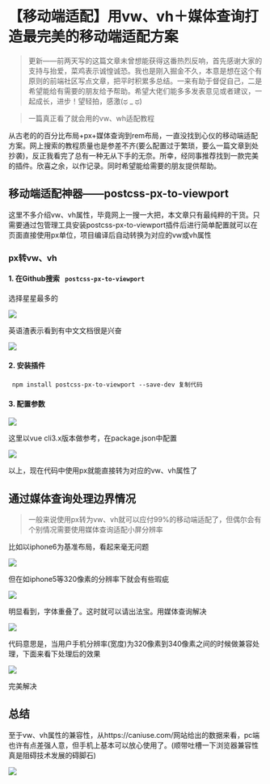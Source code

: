 # 【移动端适配】用vw、vh＋媒体查询打造最完美的移动端适配方案 #

> 
> 
> 
> 更新——前两天写的这篇文章未曾想能获得这番热烈反响，首先感谢大家的支持与抬爱，菜鸡表示诚惶诚恐。我也是刚入掘金不久，本意是想在这个有原则的前端社区写点文章，把平时积累多总结。一来有助于督促自己，二是希望能给有需要的朋友给予帮助。希望大佬们能多多发表意见或者建议，一起成长，进步！望轻拍，感激(ಥ
> _ ಥ)
> 
> 

> 
> 
> 
> 一篇真正看了就会用的vw、wh适配教程
> 
> 

从古老的的百分比布局+px+媒体查询到rem布局，一直没找到心仪的移动端适配方案。网上搜索的教程质量也是参差不齐(要么配置过于繁琐，要么一篇文章到处抄袭)，反正我看完了总有一种无从下手的无奈。所幸，经同事推荐找到一款完美的插件。欣喜之余，以作记录。同时希望能给需要的朋友提供帮助。

## 移动端适配神器——postcss-px-to-viewport ##

这里不多介绍vw、vh属性，毕竟网上一搜一大把，本文章只有最纯粹的干货。只需要通过包管理工具安装postcss-px-to-viewport插件后进行简单配置就可以在页面直接使用px单位，项目编译后自动转换为对应的vw或vh属性

### px转vw、vh ###

#### 1. 在Github搜索 ` postcss-px-to-viewport` ####

选择星星最多的

![](https://user-gold-cdn.xitu.io/2019/5/31/16b0ccf5ded9cc87?imageView2/0/w/1280/h/960/ignore-error/1)

英语渣表示看到有中文文档很是兴奋

![](https://user-gold-cdn.xitu.io/2019/5/31/16b0ccf5e8e08235?imageView2/0/w/1280/h/960/ignore-error/1)

#### 2. 安装插件 ####

` npm install postcss-px-to-viewport --save-dev 复制代码`

#### 3. 配置参数 ####

![](https://user-gold-cdn.xitu.io/2019/5/31/16b0ccf5e8d0b512?imageView2/0/w/1280/h/960/ignore-error/1)

这里以vue cli3.x版本做参考，在package.json中配置

![](https://user-gold-cdn.xitu.io/2019/5/31/16b0ccf5e73b530e?imageView2/0/w/1280/h/960/ignore-error/1)

以上，现在代码中使用px就能直接转为对应的vw、vh属性了

## 通过媒体查询处理边界情况 ##

> 
> 
> 
> 一般来说使用px转为vw、vh就可以应付99%的移动端适配了，但偶尔会有个别情况需要使用媒体查询适配小屏分辨率
> 
> 

比如以iphone6为基准布局，看起来毫无问题

![](https://user-gold-cdn.xitu.io/2019/5/31/16b0ccf5e8cc2f71?imageView2/0/w/1280/h/960/ignore-error/1)

但在如iphone5等320像素的分辨率下就会有些瑕疵

![](https://user-gold-cdn.xitu.io/2019/5/31/16b0ccf5e9c4d6c5?imageView2/0/w/1280/h/960/ignore-error/1)

明显看到，字体重叠了。这时就可以请出法宝。用媒体查询解决

![](https://user-gold-cdn.xitu.io/2019/5/31/16b0ccf65320cd2c?imageView2/0/w/1280/h/960/ignore-error/1)

代码意思是，当用户手机分辨率(宽度)为320像素到340像素之间的时候做兼容处理，下面来看下处理后的效果

![](https://user-gold-cdn.xitu.io/2019/5/31/16b0ccf651a10f44?imageView2/0/w/1280/h/960/ignore-error/1)

完美解决

## 总结 ##

至于vw、vh属性的兼容性，从https://caniuse.com/网站给出的数据来看，pc端也许有点差强人意，但手机上基本可以放心使用了。(顺带吐槽一下浏览器兼容性真是阻碍技术发展的碍脚石)

![](https://user-gold-cdn.xitu.io/2019/5/31/16b0ccf63a87de68?imageView2/0/w/1280/h/960/ignore-error/1)
